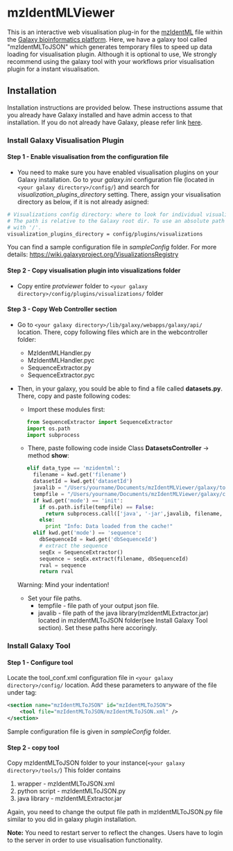 # mzIdentMLViewer

This is an interactive web visualisation plug-in for the [mzIdentML](http://www.psidev.info/mzidentml) file within the [Galaxy bioinformatics platform](https://galaxyproject.org). Here, we have a galaxy tool called "mzIdentMLToJSON" which generates temporary files to speed up data loading for visualisation plugin. Although it is optional to use, We strongly recommend using the galaxy tool with your workflows prior visualisation plugin for a instant visualisation.

## Installation

Installation instructions are provided below. These instructions assume that you already have Galaxy installed and have admin access to that installation. If you do not already have Galaxy, please refer link [here](https://wiki.galaxyproject.org/Admin/GetGalaxy).

### Install Galaxy Visualisation Plugin

#### Step 1 - Enable visualisation from the configuration file 
* You need to make sure you have enabled visualisation plugins on your Galaxy installation. Go to your *galaxy.ini* configuration file (located in ```<your galaxy directory>/config/```) and search for *visualization_plugins_directory* setting. There, assign your visualisation directory as below, if it is not already asigned:

```bash
# Visualizations config directory: where to look for individual visualization plugins.
# The path is relative to the Galaxy root dir. To use an absolute path begin the path
# with '/'.
visualization_plugins_directory = config/plugins/visualizations
```
You can find a sample configuration file in *sampleConfig* folder. For more details: https://wiki.galaxyproject.org/VisualizationsRegistry

#### Step 2 - Copy visualisation plugin into visualizations folder
* Copy entire *protviewer* folder to ```<your galaxy directory>/config/plugins/visualizations/``` folder

#### Step 3 - Copy Web Controller section
* Go to ```<your galaxy directory>/lib/galaxy/webapps/galaxy/api/``` location. There, copy following files which are in the webcontroller folder:
  * MzIdentMLHandler.py
  * MzIdentMLHandler.pyc
  * SequenceExtractor.py
  * SequenceExtractor.pyc
* Then, in your galaxy, you sould be able to find a file called **datasets.py**. There, copy and paste following codes:

  * Import these modules first:
   ```python
      from SequenceExtractor import SequenceExtractor
      import os.path
      import subprocess
   ```
  * There, paste following code inside Class **DatasetsController** -> method **show**:
   ```python
      elif data_type == 'mzidentml':
        filename = kwd.get('filename')
        datasetId = kwd.get('datasetId')
        javalib = "/Users/yourname/Documents/mzIdentMLViewer/galaxy/tools/mzIdentMLToJSON/mzIdentMLExtractor.jar"
        tempfile = "/Users/yourname/Documents/mzIdentMLViewer/galaxy/config/plugins/visualizations/protviewer/static/data/"+datasetId+"_protein.json"
        if kwd.get('mode') == 'init':
          if os.path.isfile(tempfile) == False:
            return subprocess.call(['java', '-jar',javalib, filename, datasetId])
          else:
            print "Info: Data loaded from the cache!"
        elif kwd.get('mode') == 'sequence':
          dbSequenceId = kwd.get('dbSequenceId')
          # extract the sequence
          seqEx = SequenceExtractor()
          sequence = seqEx.extract(filename, dbSequenceId)
          rval = sequence
          return rval
    ```
    Warning: Mind your indentation!
  * Set your file paths. 
    * tempfile - file path of your output json file. 
    * javalib - file path of the java library(mzIdentMLExtractor.jar) located in mzIdentMLToJSON folder(see Install Galaxy Tool section). 
    Set these paths here accoringly.

### Install Galaxy Tool

#### Step 1 - Configure tool

Locate the tool_conf.xml configuration file in ```<your galaxy directory>/config/``` location.
Add these parameters to anyware of  the file under <toolbox> tag:

```XML
<section name="mzIdentMLToJSON" id="mzIdentMLToJSON">
    <tool file="mzIdentMLToJSON/mzIdentMLToJSON.xml" />
</section>
```

Sample configuration file is given in *sampleConfig* folder.

#### Step 2 - copy tool

Copy mzIdentMLToJSON folder to your instance(```<your galaxy directory>/tools/```)
This folder contains 
 1. wrapper - mzIdentMLToJSON.xml 
 2. python script - mzIdentMLToJSON.py
 3. java library - mzIdentMLExtractor.jar

Again, you need to change the output file path in mzIdentMLToJSON.py file similar to you did in galaxy plugin installation.

**Note:** You need to restart server to reflect the changes. Users have to login to the server in order to use visualisation functionality.
